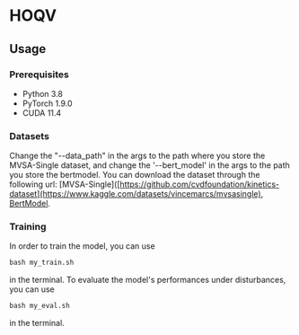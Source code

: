 # HOQV
## Usage
### Prerequisites
- Python 3.8
- PyTorch 1.9.0
- CUDA 11.4

### Datasets
Change the "--data_path" in the args to the path where you store the MVSA-Single dataset, and change the '--bert_model' in the args to the path you store the bertmodel. You can download the dataset through the following url: [MVSA-Single]([https://github.com/cvdfoundation/kinetics-dataset](https://www.kaggle.com/datasets/vincemarcs/mvsasingle), [BertModel](https://huggingface.co/google-bert/bert-base-uncased).

### Training
In order to train the model, you can use  
```python
bash my_train.sh
 ```
in the terminal.
To evaluate the model's performances under disturbances, you can use 
```python
bash my_eval.sh
 ```
in the terminal.
